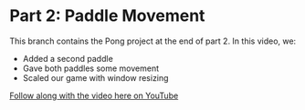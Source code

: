 # Part 2: Paddle Movement

This branch contains the Pong project at the end of part 2. In this video, we:

- Added a second paddle
- Gave both paddles some movement
- Scaled our game with window resizing

[Follow along with the video here on YouTube](https://youtu.be/fXTdQZSSGU0)
